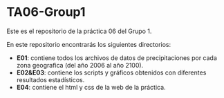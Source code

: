 # TA06-Group1


Este es el repositorio de la práctica 06 del Grupo 1.

En este repositorio encontrarás los siguientes directorios:

- **E01**: contiene todos los archivos de datos de precipitaciones por cada zona geografica (del año 2006 al año 2100).
- **E02&E03**: contiene los scripts y gráficos obtenidos con diferentes resultados estadísticos.
- **E04**: contiene el html y css de la web de la práctica.
